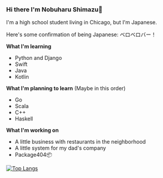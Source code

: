 ### Hi there I'm Nobuharu Shimazu👋

I'm a high school student living in Chicago, but I'm Japanese.

Here's some confirmation of being Japanese: ベロベロバー！

**What I'm learning**
 - Python and Django
 - Swift
 - Java
 - Kotlin

**What I'm planning to learn** (Maybe in this order)
 - Go
 - Scala
 - C++
 - Haskell

**What I'm working on**
 - A little business with restaurants in the neighborhood
 - A little system for my dad's company
 - Package404📦

[![Top Langs](https://github-readme-stats.vercel.app/api/top-langs/?username=bichanna&langs_count=10&layout=compact)](https://github.com/anuraghazra/github-readme-stats)

